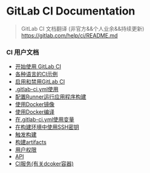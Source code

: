 # GitLab CI Documentation

> GitLab CI 文档翻译 (非官方&&个人业余&&持续更新)  
> https://gitlab.com/help/ci/README.md

### CI 用户文档

  * [开始使用 GitLab CI]
  * [各种语言的CI示例]
  * [启用和禁用GitLab CI]
  * [.gitlab-ci.yml使用]
  * [配置Runner运行应用程序构建]
  * [使用Docker镜像]
  * [使用Docker编译]
  * [在.gitlab-ci.yml使用变量]
  * [在构建环境中使用SSH密钥]
  * [触发构建]
  * [构建artifacts]
  * [用户权限]
  * [API]
  * [CI服务(有关dcoker容器)]


[开始使用 GitLab CI]: quick_start.md  
[各种语言的CI示例]: examples.md  
[启用和禁用GitLab CI]: enable_or_disable_ci.md
[.gitlab-ci.yml使用]: ciWork.md
[配置runner运行应用程序构建]: configRunner.md
[使用Docker镜像]: useDockerImages.md
[使用Docker编译]: useDockerBuild.md
[在.gitlab-ci.yml使用变量]: variables.md
[在构建环境中使用SSH密钥]: usesshkey.md
[触发构建]: triggerBuild.md
[构建artifacts]: buildArtifacts.md
[用户权限]: userPermission.md
[API]: api.md
[CI服务(有关dcoker容器)]: ciservices.md
